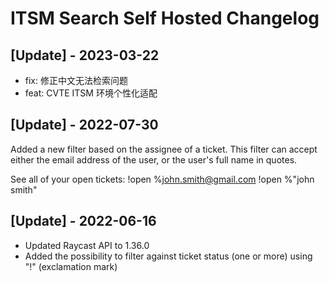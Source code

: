 # ITSM Search Self Hosted Changelog

## [Update] - 2023-03-22
- fix: 修正中文无法检索问题
- feat: CVTE ITSM 环境个性化适配

## [Update] - 2022-07-30

Added a new filter based on the assignee of a ticket. This filter can accept either the email address of the user, or the user's full name in quotes.

See all of your open tickets:
!open %john.smith@gmail.com
!open %"john smith"

## [Update] - 2022-06-16

- Updated Raycast API to 1.36.0
- Added the possibility to filter against ticket status (one or more) using "!" (exclamation mark)
